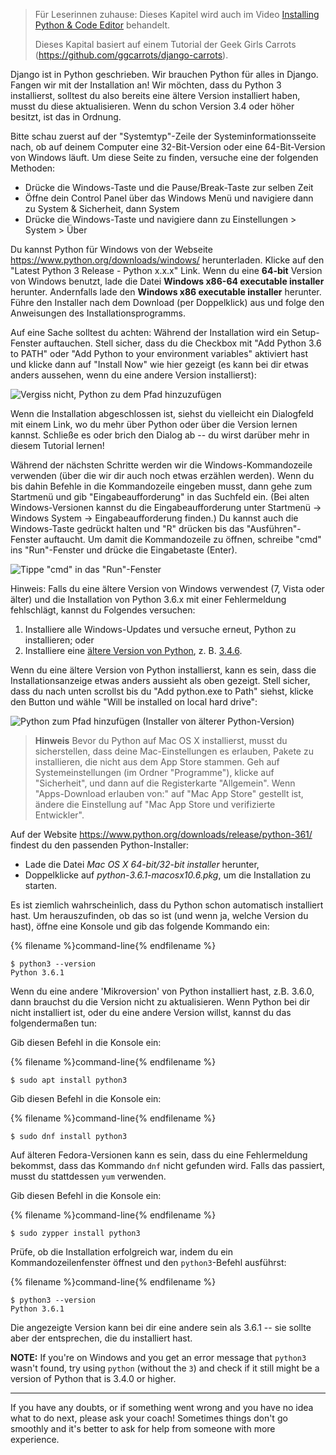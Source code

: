 > Für Leserinnen zuhause: Dieses Kapitel wird auch im Video [Installing Python & Code Editor](https://www.youtube.com/watch?v=pVTaqzKZCdA) behandelt.
> 
> Dieses Kapital basiert auf einem Tutorial der Geek Girls Carrots (https://github.com/ggcarrots/django-carrots).

Django ist in Python geschrieben. Wir brauchen Python für alles in Django. Fangen wir mit der Installation an! Wir möchten, dass du Python 3 installierst, solltest du also bereits eine ältere Version installiert haben, musst du diese aktualisieren. Wenn du schon Version 3.4 oder höher besitzt, ist das in Ordnung.

<!--sec data-title="Install Python: Windows" data-id="python_windows" data-collapse=true ces-->

Bitte schau zuerst auf der "Systemtyp"-Zeile der Systeminformationsseite nach, ob auf deinem Computer eine 32-Bit-Version oder eine 64-Bit-Version von Windows läuft. Um diese Seite zu finden, versuche eine der folgenden Methoden:

* Drücke die Windows-Taste und die Pause/Break-Taste zur selben Zeit
* Öffne dein Control Panel über das Windows Menü und navigiere dann zu System & Sicherheit, dann System
* Drücke die Windows-Taste und navigiere dann zu Einstellungen > System > Über

Du kannst Python für Windows von der Webseite https://www.python.org/downloads/windows/ herunterladen. Klicke auf den "Latest Python 3 Release - Python x.x.x" Link. Wenn du eine **64-bit** Version von Windows benutzt, lade die Datei **Windows x86-64 executable installer** herunter. Andernfalls lade den **Windows x86 executable installer** herunter. Führe den Installer nach dem Download (per Doppelklick) aus und folge den Anweisungen des Installationsprogramms.

Auf eine Sache solltest du achten: Während der Installation wird ein Setup-Fenster auftauchen. Stell sicher, dass du die Checkbox mit "Add Python 3.6 to PATH" oder "Add Python to your environment variables" aktiviert hast und klicke dann auf "Install Now" wie hier gezeigt (es kann bei dir etwas anders aussehen, wenn du eine andere Version installierst):

![Vergiss nicht, Python zu dem Pfad hinzuzufügen](../python_installation/images/python-installation-options.png)

Wenn die Installation abgeschlossen ist, siehst du vielleicht ein Dialogfeld mit einem Link, wo du mehr über Python oder über die Version lernen kannst. Schließe es oder brich den Dialog ab -- du wirst darüber mehr in diesem Tutorial lernen!

Während der nächsten Schritte werden wir die Windows-Kommandozeile verwenden (über die wir dir auch noch etwas erzählen werden). Wenn du bis dahin Befehle in die Kommandozeile eingeben musst, dann gehe zum Startmenü und gib "Eingabeaufforderung" in das Suchfeld ein. (Bei alten Windows-Versionen kannst du die Eingabeaufforderung unter Startmenü → Windows System → Eingabeaufforderung finden.) Du kannst auch die Windows-Taste gedrückt halten und "R" drücken bis das "Ausführen"-Fenster auftaucht. Um damit die Kommandozeile zu öffnen, schreibe "cmd" ins "Run"-Fenster und drücke die Eingabetaste (Enter).

![Tippe "cmd" in das "Run"-Fenster](../python_installation/images/windows-plus-r.png)

Hinweis: Falls du eine ältere Version von Windows verwendest (7, Vista oder älter) und die Installation von Python 3.6.x mit einer Fehlermeldung fehlschlägt, kannst du Folgendes versuchen:

1. Installiere alle Windows-Updates und versuche erneut, Python zu installieren; oder
2. Installiere eine [ältere Version von Python](https://www.python.org/downloads/windows/), z. B. [3.4.6](https://www.python.org/downloads/release/python-346/).

Wenn du eine ältere Version von Python installierst, kann es sein, dass die Installationsanzeige etwas anders aussieht als oben gezeigt. Stell sicher, dass du nach unten scrollst bis du "Add python.exe to Path" siehst, klicke den Button und wähle "Will be installed on local hard drive":

![Python zum Pfad hinzufügen (Installer von älterer Python-Version)](../python_installation/images/add_python_to_windows_path.png)

<!--endsec-->

<!--sec data-title="Install Python: OS X" data-id="python_OSX"
data-collapse=true ces-->

> **Hinweis** Bevor du Python auf Mac OS X installierst, musst du sicherstellen, dass deine Mac-Einstellungen es erlauben, Pakete zu installieren, die nicht aus dem App Store stammen. Geh auf Systemeinstellungen (im Ordner "Programme"), klicke auf "Sicherheit", und dann auf die Registerkarte "Allgemein". Wenn "Apps-Download erlauben von:" auf "Mac App Store" gestellt ist, ändere die Einstellung auf "Mac App Store und verifizierte Entwickler".

Auf der Website https://www.python.org/downloads/release/python-361/ findest du den passenden Python-Installer:

* Lade die Datei *Mac OS X 64-bit/32-bit installer* herunter,
* Doppelklicke auf *python-3.6.1-macosx10.6.pkg*, um die Installation zu starten.

<!--endsec-->

<!--sec data-title="Install Python: Linux" data-id="python_linux"
data-collapse=true ces-->

Es ist ziemlich wahrscheinlich, dass du Python schon automatisch installiert hast. Um herauszufinden, ob das so ist (und wenn ja, welche Version du hast), öffne eine Konsole und gib das folgende Kommando ein:

{% filename %}command-line{% endfilename %}

    $ python3 --version
    Python 3.6.1
    

Wenn du eine andere 'Mikroversion' von Python installiert hast, z.B. 3.6.0, dann brauchst du die Version nicht zu aktualisieren. Wenn Python bei dir nicht installiert ist, oder du eine andere Version willst, kannst du das folgendermaßen tun:

<!--endsec-->

<!--sec data-title="Install Python: Debian or Ubuntu" data-id="python_debian" data-collapse=true ces-->

Gib diesen Befehl in die Konsole ein:

{% filename %}command-line{% endfilename %}

    $ sudo apt install python3
    

<!--endsec-->

<!--sec data-title="Install Python: Fedora" data-id="python_fedora"
data-collapse=true ces-->

Gib diesen Befehl in die Konsole ein:

{% filename %}command-line{% endfilename %}

    $ sudo dnf install python3
    

Auf älteren Fedora-Versionen kann es sein, dass du eine Fehlermeldung bekommst, dass das Kommando `dnf` nicht gefunden wird. Falls das passiert, musst du stattdessen `yum` verwenden.

<!--endsec-->

<!--sec data-title="Install Python: openSUSE" data-id="python_openSUSE"
data-collapse=true ces-->

Gib diesen Befehl in die Konsole ein:

{% filename %}command-line{% endfilename %}

    $ sudo zypper install python3
    

<!--endsec-->

Prüfe, ob die Installation erfolgreich war, indem du ein Kommandozeilenfenster öffnest und den `python3`-Befehl ausführst:

{% filename %}command-line{% endfilename %}

    $ python3 --version
    Python 3.6.1
    

Die angezeigte Version kann bei dir eine andere sein als 3.6.1 -- sie sollte aber der entsprechen, die du installiert hast.

**NOTE:** If you're on Windows and you get an error message that `python3` wasn't found, try using `python` (without the `3`) and check if it still might be a version of Python that is 3.4.0 or higher.

* * *

If you have any doubts, or if something went wrong and you have no idea what to do next, please ask your coach! Sometimes things don't go smoothly and it's better to ask for help from someone with more experience.